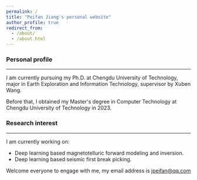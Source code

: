 ```yaml
---
permalink: /
title: "Peifan Jiang's personal website"
author_profile: true
redirect_from: 
  - /about/
  - /about.html
---
```


### Personal profile

---
I am currently pursuing my Ph.D. at Chengdu University of Technology, major in Earth Exploration and Information Technology, supervisor by Xuben Wang.

Before that, I obtained my Master's degree in Computer Technology at Chengdu University of Technology in 2023.


### Research interest

---
I am currently working on:

-  Deep learning based magnetotelluric forward modeling and inversion.
-  Deep learning based seismic first break picking.

Welcome everyone to engage with me, my email address is <u>jpeifan@qq.com</u>